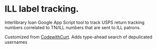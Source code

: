 # ILL label tracking.  

Interlibrary loan Google App Script tool to track USPS return tracking numbers correlated to TN/ILL numbers that are sent to ILL patrons.

Customized from [CodewithCurt](https://codewithcurt.com/how-to-use-autocomplete-field-on-google-web-app/).  Adds type-ahead search of depulicated usernames
